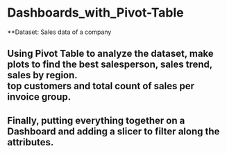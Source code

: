 # Dashboards_with_Pivot-Table

**Dataset: Sales data of a company

## Using Pivot Table to analyze the dataset, make plots to find the best salesperson, sales trend, sales by region. <br /> top customers and total count of sales per invoice group.

## Finally, putting everything together on a Dashboard and adding a slicer to filter along the attributes. 
